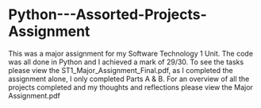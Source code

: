 # Python---Assorted-Projects-Assignment
This was a major assignment for my Software Technology 1 Unit. The code was all done in Python and I achieved a mark of 29/30. To see the tasks please view the ST1_Major_Assignment_Final.pdf, as I completed the assignment alone, I only completed Parts A & B. For an overview of all the projects completed and my thoughts and reflections please view the Major Assignment.pdf
